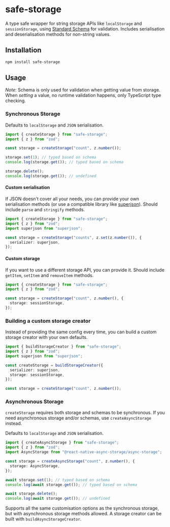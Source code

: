 # safe-storage

A type safe wrapper for string storage APIs like `localStorage` and `sessionStorage`, using [Standard Schema](https://standardschema.dev/#what-schema-libraries-implement-the-spec) for validation. Includes serialisation and deserialisation methods for non-string values.

## Installation

```bash
npm install safe-storage
```

## Usage

_Note_: Schema is only used for validation when getting value from storage. When _setting_ a value, no runtime validation happens, only TypeScript type checking.

### Synchronous Storage

Defaults to `localStorage` and `JSON` serialisation.

```ts
import { createStorage } from "safe-storage";
import { z } from "zod";

const storage = createStorage("count", z.number());

storage.set(1); // typed based on schema
console.log(storage.get()); // typed based on schema

storage.delete();
console.log(storage.get()); // undefined
```

#### Custom serialisation

If JSON doesn't cover all your needs, you can provide your own serialisation methods (or use a compatible library like [superjson](https://github.com/blitz-js/superjson)). Should include `parse` and `stringify` methods.

```ts
import { createStorage } from "safe-storage";
import { z } from "zod";
import superjson from "superjson";

const storage = createStorage("counts", z.set(z.number()), {
  serializer: superjson,
});
```

#### Custom storage

If you want to use a different storage API, you can provide it. Should include `getItem`, `setItem` and `removeItem` methods.

```ts
import { createStorage } from "safe-storage";
import { z } from "zod";

const storage = createStorage("count", z.number(), {
  storage: sessionStorage,
});
```

### Building a custom storage creator

Instead of providing the same config every time, you can build a custom storage creator with your own defaults.

```ts
import { buildStorageCreator } from "safe-storage";
import { z } from "zod";
import superjson from "superjson";

const createStorage = buildStorageCreator({
  serializer: superjson,
  storage: sessionStorage,
});

const storage = createStorage("count", z.number());
```

### Asynchronous Storage

`createStorage` requires both storage and schemas to be synchronous. If you need asynchronous storage and/or schemas, use `createAsyncStorage` instead.

Defaults to `localStorage` and `JSON` serialisation.

```ts
import { createAsyncStorage } from "safe-storage";
import { z } from "zod";
import AsyncStorage from "@react-native-async-storage/async-storage";

const storage = createAsyncStorage("count", z.number(), {
  storage: AsyncStorage,
});

await storage.set(1); // typed based on schema
console.log(await storage.get()); // typed based on schema

await storage.delete();
console.log(await storage.get()); // undefined
```

Supports all the same customisation options as the synchronous storage, but with asynchronous storage methods allowed. A storage creator can be built with `buildAsyncStorageCreator`.
